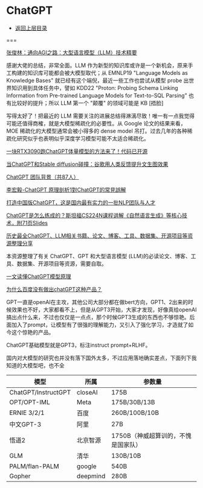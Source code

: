 # ChatGPT

* [返回上层目录](../openai.md)







===

[张俊林：通向AGI之路：大型语言模型（LLM）技术精要](https://zhuanlan.zhihu.com/p/597586623)

感谢大佬的总结，非常全面。LLM 作为新型的知识库或许是一个新机会，原来手工构建的知识库可能都会被大模型取代；从 EMNLP19 "Language Models as Knowledge Bases" 就已经有这个端倪，最近一些工作也尝试从模型 probe 出世界知识用到具体任务中，譬如 KDD22 "Proton: Probing Schema Linking Information from Pre-trained Language Models for Text-to-SQL Parsing" 也有比较好的提升；所以 LLM 第一个 "颠覆" 的领域可能是 KB [捂脸]

写得太好了！把最近的 LLM 需要关注的进展总结得淋漓尽致！唯一有一点我觉得可能还值得商榷，就是大模型稀疏化的必要性。从 Google 论文的结果来看，MOE 稀疏化的大模型通常会被小得多的 dense model 吊打。过去几年的各种稀疏化研究似乎也表明似乎深度学习模型可能不太适合稀疏化。

[一块RTX3090跑ChatGPT体量模型的方法来了！代码已开源](https://mp.weixin.qq.com/s/8FOojNMnCe1D3q0TOgE_EQ)

[当ChatGPT和Stable diffusion碰撞：谷歌用人类反馈提升文生图效果](https://mp.weixin.qq.com/s/FrqpybryiJ-ikO4ZVeISIg)

[ChatGPT 团队背景（共87人）](https://mp.weixin.qq.com/s/VM2SzNyZF2bZDQ7tYvZFkA)

[李宏毅-ChatGPT 原理剖析1對ChatGPT的常見誤解](https://mp.weixin.qq.com/s/gQ6SCJXmcF86o5TH3mW7Sg)

[打造中国版ChatGPT，这是国内最有实力的一批NLP团队与人才](https://mp.weixin.qq.com/s?__biz=MzA3MzI4MjgzMw==&mid=2650869214&idx=1&sn=e8dab20eab64f3f92d42b2e3fd8e2a2b&chksm=84e4c9a0b39340b6e08200354f72c09d589a99e7763ebaf58bd1d3d0510ee0a954b65a040eff&scene=126&sessionid=1677048170#rd)

[ChatGPT是怎么练成的？斯坦福CS224N课程讲解《自然语言生成》等核心技术，附71页Slides](https://mp.weixin.qq.com/s/wxYdUMBDFc7InBi83OBy-A)

[历史最全ChatGPT、LLM相关书籍、论文、博客、工具、数据集、开源项目等资源整理分享](https://mp.weixin.qq.com/s/VoOEw2-cJ-klGMrl7MJeQQ)

本资源整理了有关 ChatGPT、GPT 和大型语言模型 (LLM)的必读论文、博客、工具、数据集、开源项目等资源，需要自取。

[一文读懂ChatGPT模型原理](https://zhuanlan.zhihu.com/p/589621442)

[为什么百度没有做出chatGPT这种产品？](https://www.zhihu.com/question/572106826/answer/2808336053)

GPT一直是openAI在主攻，其他公司大部分都在做bert方向，GPT1、2出来的时候效果也不好，大家都看不上，但是从GPT3开始，大家才发现，好像真给openAI搞出点什么来，不过也仅仅是一点点，那个时候GPT3生成的东西也不够惊艳。后面加入了prompt，让模型有了很强的理解能力，又引入了强化学习，才造就了如今这个惊艳的产品。

ChatGPT基础模型就是GPT3，标注instruct prompt+RLHF。

国内对大模型的研究也并没有落下国外太多，不过应用落地确实差点，下面列下我知道的大模型吧，也不全

| 模型                | 所属     | 参数量                              |
| ------------------- | -------- | ----------------------------------- |
| ChatGPT/InstructGPT | closeAI  | 175B                                |
| OPT/OPT-IML         | Meta     | 175B/30B/13B                        |
| ERNIE 3/2/1         | 百度     | 260B/100B/10B                       |
| 中文GPT-3           | 阿里     | 27B                                 |
| 悟道2               | 北京智源 | 1750B（神威超算训的，不愧是国家队） |
| GLM                 | 清华     | 130B/10B                            |
| PALM/flan-PALM      | google   | 540B                                |
| Gopher              | deepmind | 280B                                |

